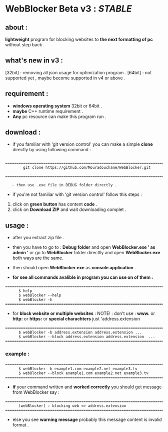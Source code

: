 # WebBlocker Beta v3 : *STABLE*


## about :
**lightweight** program for blocking websites to **the next formatting of pc** without step back .



## what's new in v3 :
[32bit] : removing all json usage for optimization program .
[64bit] : not supported yet , maybe become supported in v4 or above .




## requirement  :
- **windows operating system** 32bit or 64bit .
- **maybe** C++ runtime requirement .
- **Any** pc resource can make this program run .



## download :
- if you familiar with 'git version control' you can make a simple **clone** directly by using following command :
```
  =========================================================================
        git clone https://github.com/Mouradouchane/WebBlocker.git
  =========================================================================

   - then use .exe file in DEBUG folder directly .
```

- if you're not familiar with 'git version control' follow this steps :
1. click on **green button** has content **code** .
2. click on **Download ZIP** and wait downloading complet .

## usage :
  - after you extract zip file .
  
  - then you have to go to : **Debug folder** and open **WebBlocker.exe ' as admin '**
    or go to **WebBlocker** folder directlly and open **WebBlocker.exe**  both ways are the same.
    
  - then should open **WebBlocker.exe** as **console application** .

  - **for see all commands avalible in program you can use on of them :**
  ``` 
  =========================================================================
        $ help
        $ webBlocker --help
        $ webBlocker -h 
  =========================================================================
  ```
  - for **block website or multiple websites** :
  NOTE! : don't use : **www.** or **http:** or **https:** or **special charachters** just 'address.extension 
  ```
  =========================================================================
        $ webBlocker -b address.extension address.extension ... 
        $ webBlocker --block address.extension address.extension  ...
  =========================================================================
  ```
  
  ### example :
  ```
  =========================================================================
        $ webBlocker -b example1.com example2.net example3.tv  
        $ webBlocker --block example1.com example2.net example3.tv  
  =========================================================================
  ```

  - **if** your command written and **worked correctly** you should get message from WebBlocker say :
  ```
  =========================================================================
        [webBlocker] : blocking web => address.extension
  =========================================================================
  ```
  - else you see **warning message** probably this message content is invalid format .